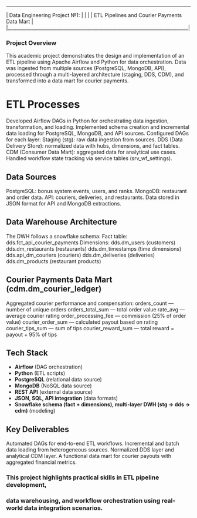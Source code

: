  _____________________________________________________________________________
|                         Data Engineering Project №1:                        |
|                                                                             |
|             ETL Pipelines and Courier Payments Data Mart                    |
|_____________________________________________________________________________|

### Project Overview

This academic project demonstrates the design and implementation of an 
ETL pipeline using Apache Airflow and Python for data orchestration. 
Data was ingested from multiple sources (PostgreSQL, MongoDB, API), 
processed through a multi-layered architecture (staging, DDS, CDM), 
and transformed into a data mart for courier payments.

# ETL Processes

Developed Airflow DAGs in Python for orchestrating data ingestion, transformation, and loading.
Implemented schema creation and incremental data loading for PostgreSQL, MongoDB, and API sources.
Configured DAGs for each layer:
    Staging (stg): raw data ingestion from sources.
    DDS (Data Delivery Store): normalized data with hubs, dimensions, and fact tables.
    CDM (Consumer Data Mart): aggregated data for analytical use cases.
Handled workflow state tracking via service tables (srv_wf_settings).

## Data Sources

PostgreSQL: bonus system events, users, and ranks.
MongoDB: restaurant and order data.
API: couriers, deliveries, and restaurants.
Data stored in JSON format for API and MongoDB extractions.

## Data Warehouse Architecture

The DWH follows a snowflake schema:
Fact table: dds.fct_api_courier_payments
Dimensions:
    dds.dm_users (customers)
    dds.dm_restaurants (restaurants)
    dds.dm_timestamps (time dimensions)
    dds.api_dm_couriers (couriers)
    dds.dm_deliveries (deliveries)
    dds.dm_products (restaurant products)

##  Courier Payments Data Mart (cdm.dm_courier_ledger)

Aggregated courier performance and compensation:
orders_count — number of unique orders
orders_total_sum — total order value
rate_avg — average courier rating
order_processing_fee — commission (25% of order value)
courier_order_sum — calculated payout based on rating
courier_tips_sum — sum of tips
courier_reward_sum — total reward = payout + 95% of tips

## Tech Stack

- **Airflow** (DAG orchestration)  
- **Python** (ETL scripts)  
- **PostgreSQL** (relational data source)  
- **MongoDB** (NoSQL data source)  
- **REST API** (external data source)  
- **JSON, SQL, API integration** (data formats)
- **Snowflake schema (fact + dimensions), multi-layer DWH (stg → dds → cdm)** (modeling)

##  Key Deliverables

Automated DAGs for end-to-end ETL workflows.
Incremental and batch data loading from heterogeneous sources.
Normalized DDS layer and analytical CDM layer.
A functional data mart for courier payouts with aggregated financial metrics.

###  This project highlights practical skills in ETL pipeline development, 
### data warehousing, and workflow orchestration using real-world data integration scenarios.
